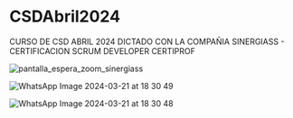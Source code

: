 # CSDAbril2024
CURSO DE CSD ABRIL 2024 DICTADO CON LA COMPAÑIA SINERGIASS - CERTIFICACION SCRUM DEVELOPER CERTIPROF

![pantalla_espera_zoom_sinergiass](https://github.com/vidapogosoft/CSDAbril2024/assets/6715207/9c811877-41c9-4e17-9709-ab68c39de4c1)

![WhatsApp Image 2024-03-21 at 18 30 49](https://github.com/vidapogosoft/CSDAbril2024/assets/6715207/eeaec3fc-da0c-4775-8934-25e8e0a5b28e)

![WhatsApp Image 2024-03-21 at 18 30 48](https://github.com/vidapogosoft/CSDAbril2024/assets/6715207/97d977c5-ac33-47d3-80a9-d690a748fb6c)
